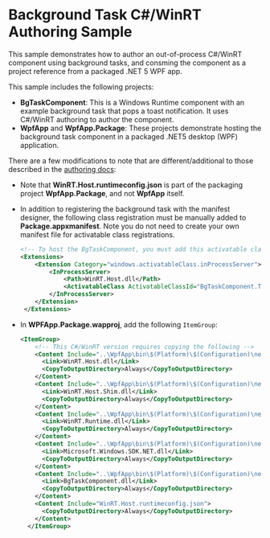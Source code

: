 # Background Task C#/WinRT Authoring Sample

This sample demonstrates how to author an out-of-process C#/WinRT component using background tasks, and consming the component as a project reference from a packaged .NET 5 WPF app.

This sample includes the following projects:

- **BgTaskComponent**: This is a Windows Runtime component with an example background task that pops a toast notification. It uses C#/WinRT authoring to author the component.
- **WpfApp** and **WpfApp.Package**: These projects demonstrate hosting the background task component in a packaged .NET5 desktop (WPF) application. 

There are a few modifications to note that are different/additional to those described in the [authoring docs](https://github.com/microsoft/CsWinRT/blob/master/docs/authoring.md):

- Note that **WinRT.Host.runtimeconfig.json** is part of the packaging project **WpfApp.Package**, and not **WpfApp** itself.
- In addition to registering the background task with the manifest designer, the following class registration must be manually added to **Package.appxmanifest**. Note you do not need to create your own manifest file for activatable class registrations. 
  ```xml
  <!-- To host the BgTaskComponent, you must add this activatable class entry -->
  <Extensions>
      <Extension Category="windows.activatableClass.inProcessServer">
          <InProcessServer>
              <Path>WinRT.Host.dll</Path>
              <ActivatableClass ActivatableClassId="BgTaskComponent.ToastBgTask" ThreadingModel="both" />
          </InProcessServer>
      </Extension>
   </Extensions>
   ```
- In **WPFApp.Package.wapproj**, add the following `ItemGroup`:

  ```xml
  <ItemGroup>
      <!-- This C#/WinRT version requires copying the following -->
      <Content Include="..\WpfApp\bin\$(Platform)\$(Configuration)\net5.0-windows10.0.19041.0\runtimes\win-x64\native\WinRT.Host.dll">
        <Link>WinRT.Host.dll</Link>
        <CopyToOutputDirectory>Always</CopyToOutputDirectory>
      </Content>
      <Content Include="..\WpfApp\bin\$(Platform)\$(Configuration)\net5.0-windows10.0.19041.0\WinRT.Host.Shim.dll">
        <Link>WinRT.Host.Shim.dll</Link>
        <CopyToOutputDirectory>Always</CopyToOutputDirectory>
      </Content>
      <Content Include="..\WpfApp\bin\$(Platform)\$(Configuration)\net5.0-windows10.0.19041.0\WinRT.Runtime.dll">
        <Link>WinRT.Runtime.dll</Link>
        <CopyToOutputDirectory>Always</CopyToOutputDirectory>
      </Content>
      <Content Include="..\WpfApp\bin\$(Platform)\$(Configuration)\net5.0-windows10.0.19041.0\Microsoft.Windows.SDK.NET.dll">
        <Link>Microsoft.Windows.SDK.NET.dll</Link>
        <CopyToOutputDirectory>Always</CopyToOutputDirectory>
      </Content>
      <Content Include="..\WpfApp\bin\$(Platform)\$(Configuration)\net5.0-windows10.0.19041.0\BgTaskComponent.dll">
        <Link>BgTaskComponent.dll</Link>
        <CopyToOutputDirectory>Always</CopyToOutputDirectory>
      </Content>
      <Content Include="WinRT.Host.runtimeconfig.json">
        <CopyToOutputDirectory>Always</CopyToOutputDirectory>
      </Content>
    </ItemGroup>
    ```
  
  

